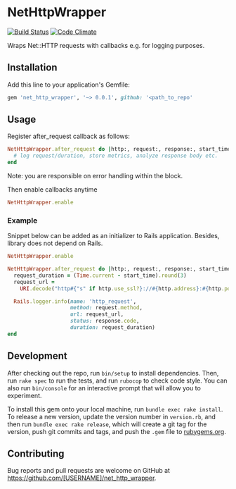 # NetHttpWrapper
[![Build Status](https://travis-ci.org/DimaSamodurov/net_http_wrapper.svg?branch=master)](https://travis-ci.org/DimaSamodurov/net_http_wrapper)
[![Code Climate](https://api.codeclimate.com/v1/badges/83512d69c7a20acd6582/maintainability)](https://codeclimate.com/github/DimaSamodurov/net_http_wrapper/maintainability)

Wraps Net::HTTP requests with callbacks e.g. for logging purposes.

## Installation

Add this line to your application's Gemfile:

```ruby
gem 'net_http_wrapper', '~> 0.0.1', github: '<path_to_repo'
```

## Usage

Register after_request callback as follows:

```ruby
NetHttpWrapper.after_request do |http:, request:, response:, start_time:|
  # log request/duration, store metrics, analyze response body etc.
end 
```
Note: you are responsible on error handling within the block.

Then enable callbacks anytime

```ruby
NetHttpWrapper.enable
```

### Example

Snippet below can be added as an initializer to Rails application.
Besides, library does not depend on Rails.

```ruby
NetHttpWrapper.enable

NetHttpWrapper.after_request do |http:, request:, response:, start_time:|
  request_duration = (Time.current - start_time).round(3)
  request_url =
    URI.decode("http#{"s" if http.use_ssl?}://#{http.address}:#{http.port}#{request.path}")

  Rails.logger.info(name: 'http_request',
                    method: request.method,
                    url: request_url,
                    status: response.code,
                    duration: request_duration)
end
```

## Development

After checking out the repo, run `bin/setup` to install dependencies. 
Then, run `rake spec` to run the tests, and run `rubocop` to check code style.
You can also run `bin/console` for an interactive prompt that will allow you to experiment.

To install this gem onto your local machine, run `bundle exec rake install`. 
To release a new version, update the version number in `version.rb`, 
and then run `bundle exec rake release`, which will create a git tag for the version, 
push git commits and tags, and push the `.gem` file to [rubygems.org](https://rubygems.org).

## Contributing

Bug reports and pull requests are welcome on GitHub 
at https://github.com/[USERNAME]/net_http_wrapper.
